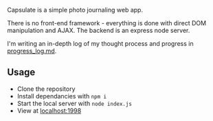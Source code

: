 Capsulate is a simple photo journaling web app.

There is no front-end framework - everything is done with direct DOM manipulation and AJAX. The backend is an express node server.

I'm writing an in-depth log of my thought process and progress in [progress_log.md](progress_log.md).

## Usage

- Clone the repository
- Install dependancies with `npm i`
- Start the local server with `node index.js`
- View at [localhost:1998](localhost:1998)

